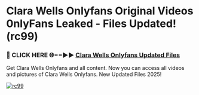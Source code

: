 # Clara Wells Onlyfans Original Videos 0nlyFans Leaked - Files Updated! (rc99)

<h3>🔴 CLICK HERE 🌐==►► <a href="https://tinyurl.com/2m67pmp6" rel="nofollow">Clara Wells Onlyfans Updated Files</a></h3>

Get Clara Wells Onlyfans and all content. Now you can access all videos and pictures of Clara Wells Onlyfans. New Updated Files 2025!

[![rc99](https://i.imgur.com/H4QAA4z.gif)](https://tinyurl.com/2m67pmp6)